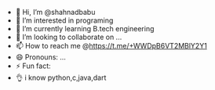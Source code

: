 - 👋 Hi, I’m @shahnadbabu
- 👀 I’m interested in programing
- 🌱 I’m currently learning B.tech engineering
- 💞️ I’m looking to collaborate on ...
- 📫 How to reach me @https://t.me/+WWDpB6VT2MBlY2Y1
- 😄 Pronouns: ...
- ⚡ Fun fact:
- 👌 i know  python,c,java,dart

<!---
shahnadbabu/shahnadbabu is a ✨ special ✨ repository because its `README.md` (this file) appears on your GitHub profile.
You can click the Preview link to take a look at your changes.
--->
